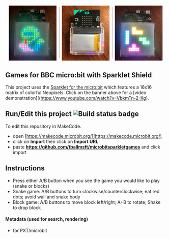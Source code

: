 
[![banner](banner.GIF)](https://www.youtube.com/watch?v=VbkmTn-2-Kg)

## Games for BBC micro:bit with Sparklet Shield

This project uses the [Sparklet for the micro:bit](https://siliconsquared.com/sparkletmicrobit/) which features a 16x16 matrix of colorful Neopixels. Click on the banner above for a [video demonstration]((https://www.youtube.com/watch?v=VbkmTn-2-Kg).

## Run/Edit this project ![Build status badge](https://github.com/tballmsft/microbitsparkletgames/workflows/MakeCode/badge.svg)

To edit this repository in MakeCode.

* open [https://makecode.microbit.org/](https://makecode.microbit.org/)
* click on **Import** then click on **Import URL**
* paste **https://github.com/tballmsft/microbitsparkletgames** and click import

## Instructions

- Press either A/B button when you see the game you would like to play (snake or blocks)
- Snake game: A/B buttons to turn clockwise/counterclockwise; eat red dots; avoid wall and snake body
- Block game: A/B buttons to move block left/right; A+B to rotate; Shake to drop block

#### Metadata (used for search, rendering)

* for PXT/microbit
<script src="https://makecode.com/gh-pages-embed.js"></script><script>makeCodeRender("{{ site.makecode.home_url }}", "{{ site.github.owner_name }}/{{ site.github.repository_name }}");</script>

